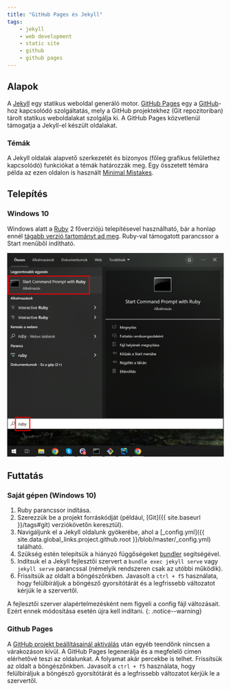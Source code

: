 ```yaml
---
title: "GitHub Pages és Jekyll"
tags:
    - jekyll
    - web development
    - static site
    - github
    - github pages
---
```


## Alapok

A [Jekyll](https://jekyllrb.com/) egy statikus weboldal generáló motor. [GitHub Pages](https://pages.github.com/) egy a [GitHub](https://github.com/)-hoz kapcsolódó szolgáltatás, mely a GitHub projektekhez (Git repozitoriban) tárolt statikus weboldalakat szolgálja ki. A GitHub Pages közvetlenül támogatja a Jekyll-el készült oldalakat.

### Témák

A Jekyll oldalak alapvető szerkezetét és bizonyos (főleg grafikus felülethez kapcsolódó) funkciókat a témák határozzák meg. Egy összetett témára példa az ezen oldalon is használt [Minimal Mistakes](https://mmistakes.github.io/minimal-mistakes/docs/quick-start-guide/).

## Telepítés

### Windows 10

Windows alatt a [Ruby](https://www.ruby-lang.org/en/) 2 főverziójú telepítésevel használható, bár a honlap ennél [tágabb verzió tartományt ad meg](https://jekyllrb.com/docs/#prerequisites).
Ruby-val támogatott parancssor a Start menűből indítható.

![start-menu-ruby-console](screenshots/start-menu-ruby-console.png)

## Futtatás

### Saját gépen (Windows 10)

1. Ruby parancssor indítása.
2. Szerezzük be a projekt forráskódját (például, [Git]({{ site.baseurl }}/tags#git) verziókövetőn keresztül).
3. Navigáljunk el a Jekyll oldalunk gyökerébe, ahol a [_config.yml]({{ site.data.global_links.project.github.root }}/blob/master/_config.yml) található.
4. Szükség estén telepítsük a hiányzó függőségeket [bundler](https://jekyllrb.com/docs/ruby-101/) segítségével.
5. Indítsuk el a Jekyll fejlesztői szervert a `bundle exec jekyll serve` vagy `jekyll serve` parancssal (némelyik rendszeren csak az utóbbi működik).
6. Frissítsük az oldalt a böngészőnkben. Javasolt a `ctrl + f5` használata, hogy felülbíráljuk a böngésző gyorsítótárát és a legfrissebb változatot kérjük le a szervertől.

A fejlesztői szerver alapértelmezésként nem figyeli a config fájl változásait. Ezért ennek módosítása esetén újra kell indítani.
{: .notice--warning}

### Github Pages

A [GitHub projekt beállításainál aktiválás](https://docs.github.com/en/pages/getting-started-with-github-pages/configuring-a-publishing-source-for-your-github-pages-site) után egyéb teendőnk nincsen a várakozáson kívül. A GitHub Pages legenerálja és a megfelelő címen elérhetővé teszi az oldalunkat. A folyamat akár percekbe is telhet. Frissítsük az oldalt a böngészőnkben. Javasolt a `ctrl + f5` használata, hogy felülbíráljuk a böngésző gyorsítótárát és a legfrissebb változatot kérjük le a szervertől.